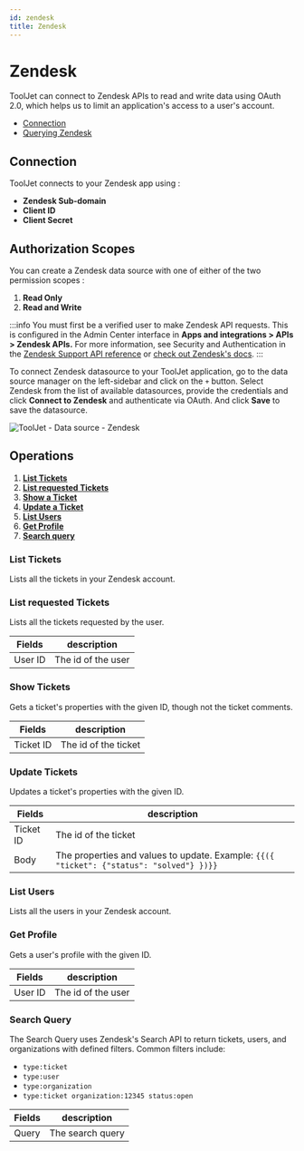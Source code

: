 ```yaml
---
id: zendesk
title: Zendesk
---
```


# Zendesk

ToolJet can connect to Zendesk APIs to read and write data using OAuth 2.0, which helps us to limit an application's access to a user's account.

  - [Connection](#connection)
  - [Querying Zendesk](#querying-zendesk)

## Connection 

ToolJet connects to your Zendesk app using :
- **Zendesk Sub-domain**
- **Client ID**
- **Client Secret**

## Authorization Scopes 

You can create a Zendesk data source with one of either of the two permission scopes :
  1. **Read Only**
  2. **Read and Write**




:::info
You must first be a verified user to make Zendesk API requests. This is configured in the Admin Center interface in **Apps and integrations > APIs > Zendesk APIs.** For more information, see Security and Authentication in the [Zendesk Support API reference](https://developer.zendesk.com/api-reference/ticketing/introduction/#security-and-authentication) or [check out Zendesk's docs](https://support.zendesk.com/hc/en-us/articles/4408845965210).
:::

To connect Zendesk datasource to your ToolJet application, go to the data source manager on the left-sidebar and click on the `+` button. Select Zendesk from the list of available datasources, provide the credentials and click **Connect to Zendesk** and authenticate via OAuth. And click **Save** to save the datasource.

<div style={{textAlign: 'center'}}>

![ToolJet - Data source - Zendesk](/img/datasource-reference/zendesk/zendesk.gif)

</div>

## Operations
1. **[List Tickets](/docs/data-sources/zendesk#list-tickets)**
2. **[List requested Tickets](/docs/data-sources/zendesk#list-requested-tickets)**
3. **[Show a Ticket](/docs/data-sources/zendesk#show-tickets)**
4. **[Update a Ticket](/docs/data-sources/zendesk#update-tickets)**
5. **[List Users](/docs/data-sources/zendesk#list-users)**
6. **[Get Profile](/docs/data-sources/zendesk#get-profile)**
7. **[Search query](/docs/data-sources/zendesk#search-query)**


### List Tickets
Lists all the tickets in your Zendesk account.

### List requested Tickets
Lists all the tickets requested by the user. 

| Fields      | description |
| ----------- | ----------- |
| User ID    | The id of the user  |

### Show Tickets
Gets a ticket's properties with the given ID, though not the ticket comments.

| Fields      | description |
| ----------- | ----------- |
| Ticket ID    | The id of the ticket  |

### Update Tickets
Updates a ticket's properties with the given ID.

| Fields      | description |
| ----------- | ----------- |
| Ticket ID    | The id of the ticket  |
| Body    | The properties and values to update. Example: `{{({ "ticket": {"status": "solved"} })}}` |

### List Users
Lists all the users in your Zendesk account.

### Get Profile
Gets a user's profile with the given ID.

| Fields      | description |
| ----------- | ----------- |
| User ID    | The id of the user  |

### Search Query
The Search Query uses Zendesk's Search API to return tickets, users, and organizations with defined filters.
Common filters include:
- `type:ticket`
- `type:user`
- `type:organization`
- `type:ticket organization:12345 status:open`

| Fields      | description |
| ----------- | ----------- |
| Query    | The search query  |
